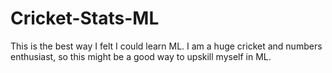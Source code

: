 # Cricket-Stats-ML
This is the best way I felt I could learn ML. I am a huge cricket and numbers enthusiast, so this might be a good way to upskill myself in ML.
